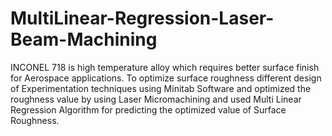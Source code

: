 # MultiLinear-Regression-Laser-Beam-Machining
 INCONEL 718 is high temperature alloy which requires better surface finish for Aerospace applications. To optimize surface roughness different design of Experimentation techniques using Minitab Software and optimized the roughness value by using Laser Micromachining and used Multi Linear Regression Algorithm for predicting the optimized value of Surface Roughness.

